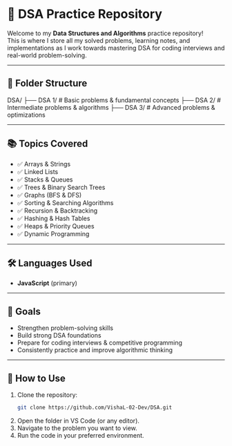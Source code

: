 # 🧮 DSA Practice Repository

Welcome to my **Data Structures and Algorithms** practice repository!  
This is where I store all my solved problems, learning notes, and implementations as I work towards mastering DSA for coding interviews and real-world problem-solving.

---

## 📂 Folder Structure
DSA/
├── DSA 1/ # Basic problems & fundamental concepts
├── DSA 2/ # Intermediate problems & algorithms
├── DSA 3/ # Advanced problems & optimizations


---

## 📚 Topics Covered

- ✅ Arrays & Strings  
- ✅ Linked Lists  
- ✅ Stacks & Queues  
- ✅ Trees & Binary Search Trees  
- ✅ Graphs (BFS & DFS)  
- ✅ Sorting & Searching Algorithms  
- ✅ Recursion & Backtracking  
- ✅ Hashing & Hash Tables  
- ✅ Heaps & Priority Queues  
- ✅ Dynamic Programming  

---

## 🛠 Languages Used
- **JavaScript** (primary)

---

## 🎯 Goals
- Strengthen problem-solving skills
- Build strong DSA foundations
- Prepare for coding interviews & competitive programming
- Consistently practice and improve algorithmic thinking

---

## 🚀 How to Use
1. Clone the repository:
   ```bash
   git clone https://github.com/VishaL-02-Dev/DSA.git
2. Open the folder in VS Code (or any editor).
3. Navigate to the problem you want to view.
4. Run the code in your preferred environment.
